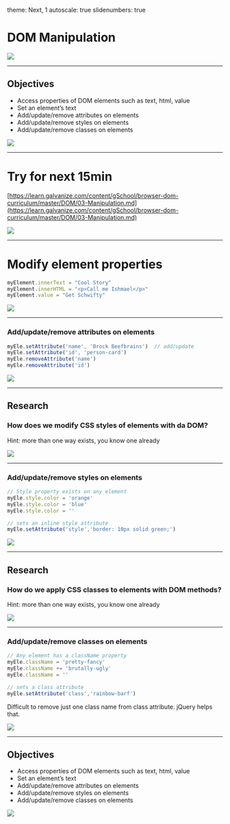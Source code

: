 theme: Next, 1
autoscale: true
slidenumbers: true
<!-- @author: Pete Silva -->

# DOM Manipulation

![](img/manipulation.jpg)

---

## Objectives

- Access properties of DOM elements such as text, html, value
- Set an element’s text
- Add/update/remove attributes on elements
- Add/update/remove styles on elements
- Add/update/remove classes on elements

![](img/blu-bg.png)

---

# Try for next 15min
[https://learn.galvanize.com/content/gSchool/browser-dom-curriculum/master/DOM/03-Manipulation.md](https://learn.galvanize.com/content/gSchool/browser-dom-curriculum/master/DOM/03-Manipulation.md)

![](img/hero.png)

---

# Modify element properties

```javascript
myElement.innerText = "Cool Story"
myElement.innerHTML = "<p>Call me Ishmael</p>"
myElement.value = "Get Schwifty"
```

![](img/bg-abstract.jpg)

---

### Add/update/remove attributes on elements

```javascript
myEle.setAttribute('name', 'Brock Beefbrains')  // add/update
myEle.setAttribute('id', 'person-card')
myEle.removeAttribute('name')
myEle.removeAttribute('id')
```

![](img/blu-bg.png)

---

## Research
### How does we modify CSS styles of elements with da DOM?

Hint: more than one way exists, you know one already

![](img/slothspace.jpg)

---

### Add/update/remove styles on elements

```javascript
// Style property exists on any element
myEle.style.color = 'orange'
myEle.style.color = 'blue'
myEle.style.color = ''

// sets an inline style attribute
myEle.setAttribute('style','border: 10px solid green;')
```

![](img/rainbow-panda.jpg)

---

## Research
### How do we apply CSS classes to elements with DOM methods?

Hint: more than one way exists, you know one already

![](img/slothspace.jpg)

---

### Add/update/remove classes on elements

```javascript
// Any element has a className property
myEle.className = 'pretty-fancy'
myEle.className += 'brutally-ugly'
myEle.className = ''

// sets a class attribute
myEle.setAttribute('class','rainbow-barf')
```

Difficult to remove just one class name from class attribute. jQuery helps that.

![](img/rainbow-lucky.jpg)

---

## Objectives

- Access properties of DOM elements such as text, html, value
- Set an element’s text
- Add/update/remove attributes on elements
- Add/update/remove styles on elements
- Add/update/remove classes on elements

![](img/bg-abstract.jpg)
